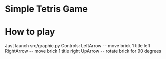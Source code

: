 Simple Tetris Game
====

How to play
====
Just launch src/graphic.py
                              Controls:
LeftArrow -- move brick 1 title left
RightArrow -- move brick 1 title right
UpArrow -- rotate brick for 90 degrees

